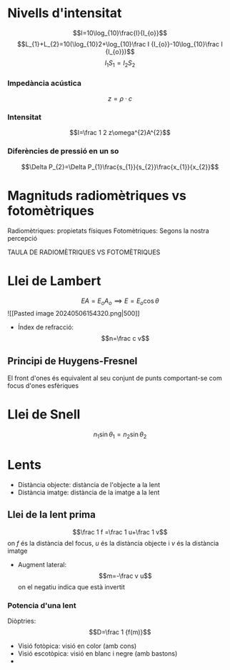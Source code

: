 # Nivells d'intensitat
$$I=10\log_{10}\frac{I}{I_{o}}$$
$$L_{1}+L_{2}=10(\log_{10}2+\log_{10}\frac I {I_{o}}-10\log_{10}\frac I {I_{o}})$$
$$I_{1}S_{1}=I_{2}S_{2}$$

### Impedància acústica
$$z=\rho·c$$
### Intensitat 
$$I=\frac 1 2 z\omega^{2}A^{2}$$
### Diferències de pressió en un so
$$\Delta P_{2}=\Delta P_{1}\frac{s_{1}}{s_{2}}\frac{x_{1}}{x_{2}}$$

# Magnituds radiomètriques vs fotomètriques
Radiomètriques: propietats físiques
Fotomètriques: Segons la nostra percepció

TAULA DE RADIOMÈTRIQUES VS FOTOMÈTRIQUES

# Llei de Lambert
$$EA=E_{o}A_{o}\implies E=E_{o}\cos\theta$$ ![[Pasted image 20240506154320.png|500]]

- Índex de refracció: $$n=\frac c v$$
## Principi de Huygens-Fresnel
El front d'ones és equivalent al seu conjunt de punts comportant-se com focus d'ones esfèriques

# Llei de Snell
$$n_{1}\sin\theta_{1}=n_{2}\sin\theta_{2}$$
# Lents
- Distància objecte: distància de l'objecte a la lent
- Distància imatge: distància de la imatge a la lent
## Llei de la lent prima
$$\frac 1 f =\frac 1 u+\frac 1 v$$ on $f$ és la distància del focus, $u$ és la distància objecte i $v$ és la distància imatge
- Augment lateral: $$m=-\frac v u$$ on el negatiu indica que està invertit

### Potencia d'una lent
Diòptries: $$D=\frac 1 {f(m)}$$
- Visió fotòpica: visió en color (amb cons)
- Visió escotòpica: visió en blanc i negre (amb bastons)
- 
